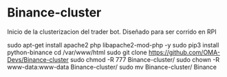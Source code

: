 # Binance-cluster
Inicio de la clusterizacion del trader bot. Diseñado para ser corrido en RPI

sudo apt-get install apache2 php libapache2-mod-php -y
sudo pip3 install python-binance
cd /var/www/html
sudo git clone https://github.com/OMA-Devs/Binance-cluster
sudo chmod -R 777 Binance-cluster/
sudo chown -R www-data:www-data Binance-cluster/
sudo mv Binance-cluster/ Binance
